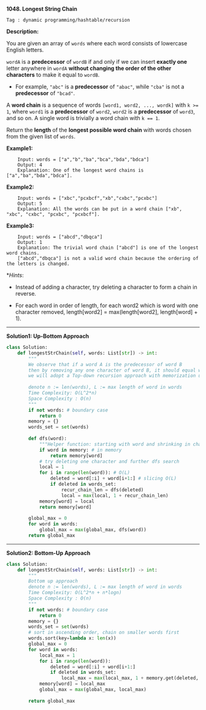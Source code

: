 **1048. Longest String Chain**

```Tag : dynamic programming/hashtable/recursion```

**Description:**

You are given an array of ```words``` where each word consists of lowercase English letters.

```wordA``` is a **predecessor** of ```wordB``` if and only if we can insert **exactly one** letter anywhere in ```wordA``` **without changing the order of the other characters** to make it equal to ```wordB```.

+ For example, ```"abc"``` is a **predecessor** of ```"abac"```, while ```"cba"``` is not a **predecessor** of ```"bcad"```.

A **word chain** is a sequence of words ```[word1, word2, ..., wordk]``` with ```k >= 1```, where ```word1``` is a **predecessor** of ```word2```, ```word2``` is a **predecessor** of ```word3```, and so on. A single word is trivially a word chain with ```k == 1```.

Return the **length** of the **longest possible word chain** with words chosen from the given list of ```words```.

**Example1:**

        Input: words = ["a","b","ba","bca","bda","bdca"]
        Output: 4
        Explanation: One of the longest word chains is ["a","ba","bda","bdca"].

**Example2:**

        Input: words = ["xbc","pcxbcf","xb","cxbc","pcxbc"]
        Output: 5
        Explanation: All the words can be put in a word chain ["xb", "xbc", "cxbc", "pcxbc", "pcxbcf"].

**Example3:**

        Input: words = ["abcd","dbqca"]
        Output: 1
        Explanation: The trivial word chain ["abcd"] is one of the longest word chains.
        ["abcd","dbqca"] is not a valid word chain because the ordering of the letters is changed.

**Hints*:

+ Instead of adding a character, try deleting a character to form a chain in reverse.

+ For each word in order of length, for each word2 which is word with one character removed, length[word2] = max(length[word2], length[word] + 1).

-----------

**Solution1: Up-Bottom Approach**

```python
class Solution:
    def longestStrChain(self, words: List[str]) -> int:
        """
        We observe that if a word A is the predecessor of word B
        then by removing any one character of word B, it should equal word A
        we will adopt a Top-down recursion approach with memorization using DFS
        
        denote n := len(words), L := max length of word in words
        Time Complexity: O(L^2*n)
        Space Complexity : O(n)
        """
        if not words: # boundary case
            return 0
        memory = {}
        words_set = set(words)
        
        def dfs(word):
            """Helper function: starting with word and shrinking in chain"""
            if word in memory: # in memory
                return memory[word]          
            # try deleting one character and further dfs search
            local = 1
            for i in range(len(word)): # O(L)
                deleted = word[:i] + word[i+1:] # slicing O(L)
                if deleted in words_set:
                    recur_chain_len = dfs(deleted)
                    local = max(local, 1 + recur_chain_len)
            memory[word] = local
            return memory[word]
        
        global_max = 0
        for word in words:
            global_max = max(global_max, dfs(word))
        return global_max
```

-----------

**Solution2: Bottom-Up Approach**

```python
class Solution:
    def longestStrChain(self, words: List[str]) -> int:
        """
        Bottom up approach
        denote n := len(words), L := max length of word in words
        Time Complexity: O(L^2*n + n*logn)
        Space Complexity : O(n)
        """
        if not words: # boundary case
            return 0
        memory = {}
        words_set = set(words)
        # sort in ascending order, chain on smaller words first
        words.sort(key=lambda x: len(x)) 
        global_max = 0
        for word in words:
            local_max = 1
            for i in range(len(word)):
                deleted = word[:i] + word[i+1:]
                if deleted in words_set:
                    local_max = max(local_max, 1 + memory.get(deleted, 0))
            memory[word] = local_max
            global_max = max(global_max, local_max)
            
        return global_max
```
